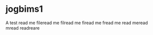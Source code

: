 jogbims1
========

A test read me fileread me filread me firead me fread me read meread mread readreare
